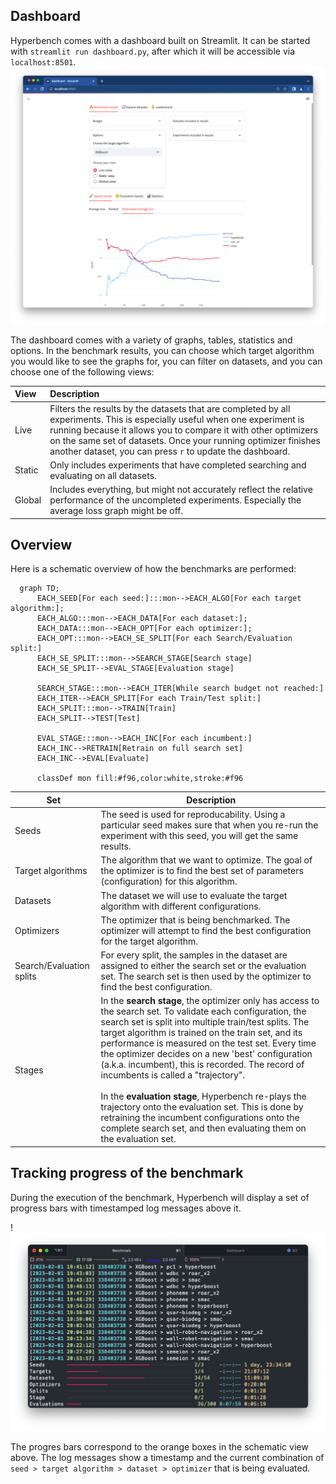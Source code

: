 ## Dashboard
Hyperbench comes with a dashboard built on Streamlit.
It can be started with `streamlit run dashboard.py`, after which it will be accessible via `localhost:8501`.
![img_1.png](img_1.png)

The dashboard comes with a variety of graphs, tables, statistics and options. In the benchmark results, you can choose 
which target algorithm you would like to see the graphs for, you can filter on datasets, and you can choose one of the following views:

| View   | Description                                                                                                                                                                                                                                                                                                                 |
|:-------|:----------------------------------------------------------------------------------------------------------------------------------------------------------------------------------------------------------------------------------------------------------------------------------------------------------------------------|
| Live   | Filters the results by the datasets that are completed by all experiments. This is especially useful when one experiment is running because it allows you to compare it with other optimizers on the same set of datasets. Once your running optimizer finishes another dataset, you can press `r` to update the dashboard. |
| Static | Only includes experiments that have completed searching and evaluating on all datasets.                                                                                                                                                                                                                                     |
| Global | Includes everything, but might not accurately reflect the relative performance of the uncompleted experiments. Especially the average loss graph might be off.                                                                                                                                                              |
## Overview
Here is a schematic overview of how the benchmarks are performed:

```mermaid
  graph TD;
      EACH_SEED[For each seed:]:::mon-->EACH_ALGO[For each target algorithm:];
      EACH_ALGO:::mon-->EACH_DATA[For each dataset:];
      EACH_DATA:::mon-->EACH_OPT[For each optimizer:];
      EACH_OPT:::mon-->EACH_SE_SPLIT[For each Search/Evaluation split:]
      EACH_SE_SPLIT:::mon-->SEARCH_STAGE[Search stage]
      EACH_SE_SPLIT-->EVAL_STAGE[Evaluation stage]
      
      SEARCH_STAGE:::mon-->EACH_ITER[While search budget not reached:]
      EACH_ITER-->EACH_SPLIT[For each Train/Test split:]
      EACH_SPLIT:::mon-->TRAIN[Train]
      EACH_SPLIT-->TEST[Test]
      
      EVAL_STAGE:::mon-->EACH_INC[For each incumbent:]
      EACH_INC-->RETRAIN[Retrain on full search set]
      EACH_INC-->EVAL[Evaluate]
      
      classDef mon fill:#f96,color:white,stroke:#f96
```

| Set                      | Description                                                                                                                                                                                                                                                                                                                                                                                                                                                                                                                                                                                                                                                            |
|--------------------------|------------------------------------------------------------------------------------------------------------------------------------------------------------------------------------------------------------------------------------------------------------------------------------------------------------------------------------------------------------------------------------------------------------------------------------------------------------------------------------------------------------------------------------------------------------------------------------------------------------------------------------------------------------------------|
| Seeds                    | The seed is used for reproducability. Using a particular seed makes sure that when you re-run the experiment with this seed, you will get the same results.                                                                                                                                                                                                                                                                                                                                                                                                                                                                                                            |
| Target algorithms        | The algorithm that we want to optimize. The goal of the optimizer is to find the best set of parameters (configuration) for this algorithm.                                                                                                                                                                                                                                                                                                                                                                                                                                                                                                                            |
| Datasets                 | The dataset we will use to evaluate the target algorithm with different configurations.                                                                                                                                                                                                                                                                                                                                                                                                                                                                                                                                                                                |
| Optimizers               | The optimizer that is being benchmarked. The optimizer will attempt to find the best configuration for the target algorithm.                                                                                                                                                                                                                                                                                                                                                                                                                                                                                                                                           |
| Search/Evaluation splits | For every split, the samples in the dataset are assigned to either the search set or the evaluation set. The search set is then used by the optimizer to find the best configuration.                                                                                                                                                                                                                                                                                                                                                                                                                                                                                  |
| Stages                   | In the __search stage__, the optimizer only has access to the search set. To validate each configuration, the search set is split into multiple train/test splits. The target algorithm is trained on the train set, and its performance is measured on the test set. Every time the optimizer decides on a new 'best' configuration (a.k.a. incumbent), this is recorded. The record of incumbents is called a "trajectory". <br/><br/>In the __evaluation stage__, Hyperbench re-plays the trajectory onto the evaluation set. This is done by retraining the incumbent configurations onto the complete search set, and then evaluating them on the evaluation set. |

## Tracking progress of the benchmark
During the execution of the benchmark, Hyperbench will display a set of progress bars with timestamped log messages 
above it.

!![img_2.png](img_2.png)

The progres bars correspond to the orange boxes in the schematic view above.
The log messages show a timestamp and the current combination of 
`seed > target algorithm > dataset > optimizer` that is being evaluated.

